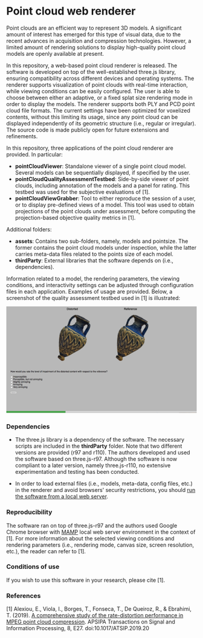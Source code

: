 
# Point cloud web renderer


Point clouds are an efficient way to represent 3D models. A significant amount of interest has emerged for this type of visual data, due to the recent advances in acquisition and compression technologies. However, a limited amount of rendering solutions to display high-quality point cloud models are openly available at present.

In this repository, a web-based point cloud renderer is released. The software is developed on top of the well-established three.js library, ensuring compatibility across different devices and operating systems. The renderer supports visualization of point clouds with real-time interaction, while viewing conditions can be easily configured. The user is able to choose between either an adaptive, or a fixed splat size rendering mode in order to display the models. The renderer supports both PLY and PCD point cloud file formats. The current settings have been optimized for voxelized contents, without this limiting its usage, since any point cloud can be displayed independently of its geometric structure (i.e., regular or irregular). The source code is made publicly open for future extensions and refinements.

In this repository, three applications of the point cloud renderer are provided. In particular:
- **pointCloudViewer**: Standalone viewer of a single point cloud model. Several models can be sequentially displayed, if specified by the user.
- **pointCloudQualityAssessmentTestbed**: Side-by-side viewer of point clouds, including annotation of the models and a panel for rating. This testbed was used for the subjective evaluations of [1].
- **pointCloudViewGrabber**: Tool to either reproduce the session of a user, or to display pre-defined views of a model. This tool was used to obtain projections of the point clouds under assessment, before computing the projection-based objective quality metrics in [1].


Additional folders:
- **assets**: Contains two sub-folders, namely, models and pointsize. The former contains the point cloud models under inspection, while the latter carries meta-data files related to the points size of each model.
- **thirdParty**: External libraries that the software depends on (i.e., dependencies).

Information related to a model, the rendering parameters, the viewing conditions, and interactivity settings can be adjusted through configuration files in each application. Examples of usage are provided. Below, a screenshot of the quality assessment testbed used in [1] is illustrated:

![alt text](/docs/screenshot.png)


### Dependencies

- The three.js library is a dependency of the software. The necessary scripts are included in the **thirdParty** folder. Note that two different versions are provided (r97 and r110). The authors developed and used the software based on three.js-r97. Although the software is now compliant to a later version, namely three.js-r110, no extensive experimentation and testing has been conducted.

- In order to load external files (i.e., models, meta-data, config files, etc.) in the renderer and avoid browsers' security restrictions, you should [run the software from a local web server](https://threejs.org/docs/index.html#manual/en/introduction/How-to-run-things-locally).


### Reproducibility

The software ran on top of three.js-r97 and the authors used Google Chrome browser with [MAMP](https://www.mamp.info/en/) local web server environment in the context of [1]. For more information about the selected viewing conditions and rendering parameters (i.e., rendering mode, canvas size, screen resolution, etc.), the reader can refer to [1].


### Conditions of use

If you wish to use this software in your research, please cite [1].


### References

[1] Alexiou, E., Viola, I., Borges, T., Fonseca, T., De Queiroz, R., & Ebrahimi, T. (2019). [A comprehensive study of the rate-distortion performance in MPEG point cloud compression](https://infoscience.epfl.ch/record/272124). APSIPA Transactions on Signal and Information Processing, 8, E27. doi:10.1017/ATSIP.2019.20
